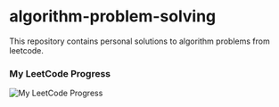 # algorithm-problem-solving
This repository contains personal solutions to algorithm problems from leetcode.

### My LeetCode Progress

![My LeetCode Progress](https://leetcode-stats-six.vercel.app/api?username=yehgoter&theme=dark)
